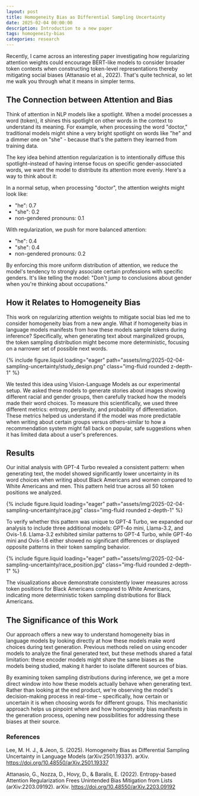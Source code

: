 ```yaml
---
layout: post
title: Homogeneity Bias as Differential Sampling Uncertainty
date: 2025-02-04 00:00:00
description: Introduction to a new paper
tags: homogeneity-bias
categories: research
---
```


Recently, I came across an interesting paper investigating how regularizing attention weights could encourage BERT-like models to consider broader token contexts when constructing token-level representations thereby mitigating social biases (Attanasio et al., 2022). That's quite technical, so let me walk you through what it means in simpler terms.

## The Connection between Attention and Bias

Think of attention in NLP models like a spotlight. When a model processes a word (token), it shines this spotlight on other words in the context to understand its meaning. For example, when processing the word "doctor," traditional models might shine a very bright spotlight on words like "he" and a dimmer one on "she" - because that's the pattern they learned from training data.

The key idea behind attention regularization is to intentionally diffuse this spotlight–instead of having intense focus on specific gender-associated words, we want the model to distribute its attention more evenly. Here's a way to think about it:

In a normal setup, when processing "doctor", the attention weights might look like:

- "he": 0.7
- "she": 0.2
- non-gendered pronouns: 0.1

With regularization, we push for more balanced attention:

- "he": 0.4
- "she": 0.4
- non-gendered pronouns: 0.2

By enforcing this more uniform distribution of attention, we reduce the model's tendency to strongly associate certain professions with specific genders. It's like telling the model: "Don't jump to conclusions about gender when you're thinking about occupations."

## How it Relates to Homogeneity Bias

This work on regularizing attention weights to mitigate social bias led me to consider homogeneity bias from a new angle. What if homogeneity bias in language models manifests from how these models sample tokens during inference? Specifically, when generating text about marginalized groups, the token sampling distribution might become more deterministic, focusing on a narrower set of possible next words.

{% include figure.liquid loading="eager" path="assets/img/2025-02-04-sampling-uncertainty/study_design.png" class="img-fluid rounded z-depth-1" %}

We tested this idea using Vision-Language Models as our experimental setup. We asked these models to generate stories about images showing different racial and gender groups, then carefully tracked how the models made their word choices. To measure this scientifically, we used three different metrics: entropy, perplexity, and probability of differentiation. These metrics helped us understand if the model was more predictable when writing about certain groups versus others-similar to how a recommendation system might fall back on popular, safe suggestions when it has limited data about a user's preferences.

## Results

Our initial analysis with GPT-4 Turbo revealed a consistent pattern: when generating text, the model showed significantly lower uncertainty in its word choices when writing about Black Americans and women compared to White Americans and men. This pattern held true across all 50 token positions we analyzed.

{% include figure.liquid loading="eager" path="assets/img/2025-02-04-sampling-uncertainty/race.jpg" class="img-fluid rounded z-depth-1" %}

To verify whether this pattern was unique to GPT-4 Turbo, we expanded our analysis to include three additional models: GPT-4o mini, Llama-3.2, and Ovis-1.6. Llama-3.2 exhibited similar patterns to GPT-4 Turbo, while GPT-4o mini and Ovis-1.6 either showed no significant differences or displayed opposite patterns in their token sampling behavior.

{% include figure.liquid loading="eager" path="assets/img/2025-02-04-sampling-uncertainty/race_position.jpg" class="img-fluid rounded z-depth-1" %}

The visualizations above demonstrate consistently lower measures across token positions for Black Americans compared to White Americans, indicating more deterministic token sampling distributions for Black Americans.

## The Significance of this Work

Our approach offers a new way to understand homogeneity bias in language models by looking directly at how these models make word choices during text generation. Previous methods relied on using encoder models to analyze the final generated text, but these methods shared a fatal limitation: these encoder models might share the same biases as the models being studied, making it harder to isolate different sources of bias.

By examining token sampling distributions during inference, we get a more direct window into how these models actually behave when generating text. Rather than looking at the end product, we're observing the model's decision-making process in real-time – specifically, how certain or uncertain it is when choosing words for different groups. This mechanistic approach helps us pinpoint where and how homogeneity bias manifests in the generation process, opening new possibilities for addressing these biases at their source.

### References

Lee, M. H. J., & Jeon, S. (2025). Homogeneity Bias as Differential Sampling Uncertainty in Language Models (arXiv:2501.19337). arXiv. https://doi.org/10.48550/arXiv.2501.19337

Attanasio, G., Nozza, D., Hovy, D., & Baralis, E. (2022). Entropy-based Attention Regularization Frees Unintended Bias Mitigation from Lists (arXiv:2203.09192). arXiv. https://doi.org/10.48550/arXiv.2203.09192

